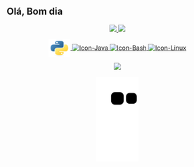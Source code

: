 ## Olá, Bom dia

<div style="display: inline_block" align="center">
  <a href="https://github.com/TonyALima">
  <img height="180em" src="https://github-readme-stats.vercel.app/api?username=TonyALima&show_icons=true&theme=nightowl&include_all_commits=true&count_private=true"/>
  <img height="180em" src="https://github-readme-stats.vercel.app/api/top-langs/?username=TonyALima&layout=compact&langs_count=7&theme=nightowl"/>
</div>
<p></p>
</div>
<div style="display: inline_block" align="center">
  <img align="center" alt="Icon-Python" height="40" width="50" src="https://raw.githubusercontent.com/devicons/devicon/master/icons/python/python-original.svg"> 
  <img align="center" alt="Icon-Java" height="40" width="50" src="https://cdn.jsdelivr.net/gh/devicons/devicon/icons/java/java-original.svg">
  <img align="center" alt="Icon-Bash" height="40" width="50" src="https://cdn.jsdelivr.net/gh/devicons/devicon/icons/bash/bash-plain.svg">
  <img align="center" alt="Icon-Linux" height="40" width="50" src="https://cdn.jsdelivr.net/gh/devicons/devicon/icons/linux/linux-original.svg">
</div>
<p></p>
<div align="center">
  <a href = "mailto:contato.tony.albert@gmail.com"><img src="https://img.shields.io/badge/-Gmail-%23333?style=for-the-badge&logo=gmail&logoColor=white" target="_blank"></a>
  
  ![Snake animation](https://github.com/TonyALima/TonyALima/blob/output/github-contribution-grid-snake.svg)
</div>
